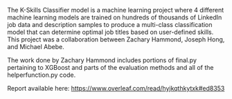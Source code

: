 The K-Skills Classifier model is a machine learning project where 4 different machine learning models are trained on hundreds of thousands of LinkedIn job data and description samples to produce a multi-class classification model that can determine optimal job titles based on user-defined skills. This project was a collaboration between Zachary Hammond, Joseph Hong, and Michael Abebe. 

The work done by Zachary Hammond includes portions of final.py pertaining to XGBoost and parts of the evaluation methods and all of the helperfunction.py code.

Report available here: https://www.overleaf.com/read/hyjkqthkytxk#ed8353 
